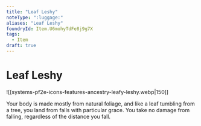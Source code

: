 ```yaml
---
title: "Leaf Leshy"
noteType: ":luggage:"
aliases: "Leaf Leshy"
foundryId: Item.U6mohyTdFe8j9g7X
tags:
  - Item
draft: true
---
```


# Leaf Leshy
![[systems-pf2e-icons-features-ancestry-leafy-leshy.webp|150]]

Your body is made mostly from natural foliage, and like a leaf tumbling from a tree, you land from falls with particular grace. You take no damage from falling, regardless of the distance you fall.
